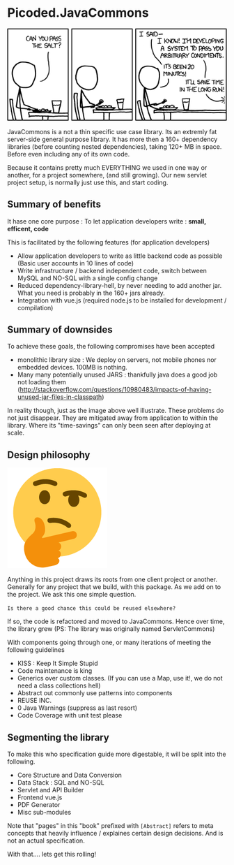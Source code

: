 # Picoded.JavaCommons

![Optimize Everything! - JavaCommons in a nutshell](./images/xkcd_the_general_problem.png)

JavaCommons is a not a thin specific use case library. Its an extremly fat server-side general purpose library. It has more then a 160+ dependency libraries (before counting nested dependencies), taking 120+ MB in space. Before even including any of its own code.

Because it contains pretty much EVERYTHING we used in one way or another, for a project somewhere, (and still growing). Our new servlet project setup, is normally just use this, and start coding.

## Summary of benefits

It hase one core purpose : To let application developers write : __small, efficent, code__

This is facilitated by the following features (for application developers)

+ Allow application developers to write as little backend code as possible (Basic user accounts in 10 lines of code)
+ Write infrastructure / backend independent code, switch between MySQL and NO-SQL with a single config change
+ Reduced dependency-library-hell, by never needing to add another jar. What you need is probably in the 160+ jars already.
+ Integration with vue.js (required node.js to be installed for development / compilation)

## Summary of downsides

To achieve these goals, the following compromises have been accepted

- monolithic library size : We deploy on servers, not mobile phones nor embedded devices. 100MB is nothing.
- Many many potentially unused JARS : thankfully java does a good job not loading them (http://stackoverflow.com/questions/10980483/impacts-of-having-unused-jar-files-in-classpath)

In reality though, just as the image above well illustrate. These problems do not just disappear. They are mitigated away from application to within the library. Where its "time-savings" can only been seen after deploying at scale.

## Design philosophy

![Hmmm....](./images/thinking_emoji.png)

Anything in this project draws its roots from one client project or another. Generally for any project that we build, with this package. As we add on to the project. We ask this one simple question.

`Is there a good chance this could be reused elsewhere?`

If so, the code is refactored and moved to JavaCommons. Hence over time, the library grew (PS: The library was originally named ServletCommons)

With components going through one, or many iterations of meeting the following guidelines

+ KISS : Keep It Simple Stupid
+ Code maintenance is king
+ Generics over custom classes. (If you can use a Map, use it!, we do not need a class collections hell)
+ Abstract out commonly use patterns into components
+ REUSE INC.
+ 0 Java Warnings (suppress as last resort)
+ Code Coverage with unit test please

## Segmenting the library

To make this who specification guide more digestable, it will be split into the following.

* Core Structure and Data Conversion
* Data Stack : SQL and NO-SQL
* Servlet and API Builder
* Frontend vue.js
* PDF Generator
* Misc sub-modules

Note that "pages" in this "book" prefixed with `[Abstract]` refers to meta concepts that heavily influence / explaines certain design decisions. And is not an actual specification.

With that.... lets get this rolling!